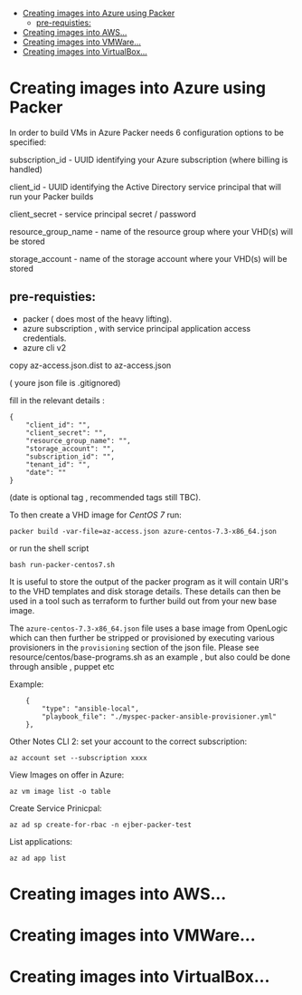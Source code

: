 
<!-- TOC -->

- [Creating images into Azure using Packer](#creating-images-into-azure-using-packer)
    - [pre-requisties:](#pre-requisties)
- [Creating images into AWS...](#creating-images-into-aws)
- [Creating images into VMWare...](#creating-images-into-vmware)
- [Creating images into VirtualBox...](#creating-images-into-virtualbox)

<!-- /TOC -->

# Creating images into Azure using Packer 
In order to build VMs in Azure Packer needs 6 configuration options to be specified:

subscription_id - UUID identifying your Azure subscription (where billing is handled)

client_id - UUID identifying the Active Directory service principal that will run your Packer builds

client_secret - service principal secret / password

resource_group_name - name of the resource group where your VHD(s) will be stored

storage_account - name of the storage account where your VHD(s) will be stored

## pre-requisties:
- packer ( does most of the heavy lifting).
- azure subscription , with service principal application access credentials.
- azure cli v2

copy az-access.json.dist to az-access.json

( youre json file is .gitignored)

fill in the relevant details : 

```
{
    "client_id": "",
    "client_secret": "",
    "resource_group_name": "",
    "storage_account": "",
    "subscription_id": "",
    "tenant_id": "",
    "date": ""
}
```

(date is optional tag , recommended tags still TBC).

To then create a VHD image for *CentOS 7* run:
```
packer build -var-file=az-access.json azure-centos-7.3-x86_64.json
```
or run the shell script
```
bash run-packer-centos7.sh
```

It is useful to store the output of the packer program as it will contain URI's 
to the VHD templates and disk storage details. These details can then be used in a tool such as terraform to further build out from your new base image.

The `azure-centos-7.3-x86_64.json` file uses a base image from OpenLogic which can then further be stripped or provisioned by executing various provisioners in the `provisioning` section of the json file.
Please see resource/centos/base-programs.sh as an example , but also could be done through ansible , puppet etc

Example:
```
    {
        "type": "ansible-local",
        "playbook_file": "./myspec-packer-ansible-provisioner.yml"
    },
```

Other Notes CLI 2:
set your account to the correct subscription:
```
az account set --subscription xxxx
```
View Images on offer in Azure:
```
az vm image list -o table
```

Create Service Prinicpal:
```
az ad sp create-for-rbac -n ejber-packer-test
```

List applications:
```
az ad app list
```

# Creating images into AWS...
# Creating images into VMWare...
# Creating images into VirtualBox...